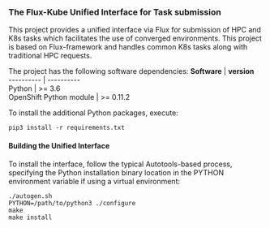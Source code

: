 ### The Flux-Kube Unified Interface for Task submission

This project provides a unified interface via Flux for 
submission of HPC and K8s tasks which facilitates the use 
of converged environments. This project is based on 
Flux-framework and handles common K8s tasks along with 
traditional HPC requests.

The project has the following software dependencies:
**Software**              | **version**  
----------                | ----------   
Python                    | >= 3.6       
OpenShift Python module   | >= 0.11.2    

To install the additional Python packages, execute: 
```
pip3 install -r requirements.txt
```

#### Building the Unified Interface

To install the interface, follow the typical Autotools-based process, 
specifying the Python installation binary location in the PYTHON 
environment variable if using a virtual environment: 
```
./autogen.sh
PYTHON=/path/to/python3 ./configure
make
make install
```
